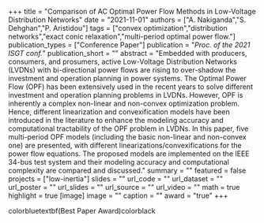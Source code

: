 +++
title = "Comparison of AC Optimal Power Flow Methods in Low-Voltage Distribution Networks"
date = "2021-11-01"
authors = ["A. Nakiganda","S. Dehghan","P. Aristidou"]
tags = ["convex optimization","distribution networks","exact conic relaxation","multi-period optimal power flow."]
publication_types = ["Conference Paper"]
publication = "_Proc. of the 2021 ISGT conf._"
publication_short = ""
abstract = "Embedded with producers, consumers, and prosumers, active Low-Voltage Distribution Networks (LVDNs) with bi-directional power flows are rising to over-shadow the investment and operation planning in power systems. The Optimal Power Flow (OPF) has been extensively used in the recent years to solve different investment and operation planning problems in LVDNs. However, OPF is inherently a complex non-linear and non-convex optimization problem. Hence, different linearization and convexification models have been introduced in the literature to enhance the modeling accuracy and computational tractability of the OPF problem in LVDNs. In this paper, five multi-period OPF models (including the basic non-linear and non-convex one) are presented, with different linearizations/convexifications for the power flow equations. The proposed models are implemented on the IEEE 34-bus test system and their modeling accuracy and computational complexity are compared and discussed."
summary = ""
featured = false
projects = ["low-inertia"]
slides = ""
url_code = ""
url_dataset = ""
url_poster = ""
url_slides = ""
url_source = ""
url_video = ""
math = true
highlight = true
[image]
image = ""
caption = ""
award = "true"
+++

colorbluetextbf(Best Paper Award)colorblack
